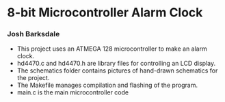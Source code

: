 # 8-bit Microcontroller Alarm Clock
### Josh Barksdale
* This project uses an ATMEGA 128 microcontroller to make an alarm clock.
* hd4470.c and hd4470.h are library files for controlling an LCD display.
* The schematics folder contains pictures of hand-drawn schematics for 
the project.
* The Makefile manages compilation and flashing of the program.
* main.c is the main microcontroller code
